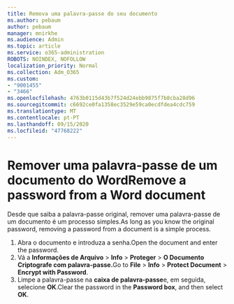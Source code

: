 ```yaml
---
title: Remova uma palavra-passe do seu documento
ms.author: pebaum
author: pebaum
manager: mnirkhe
ms.audience: Admin
ms.topic: article
ms.service: o365-administration
ROBOTS: NOINDEX, NOFOLLOW
localization_priority: Normal
ms.collection: Adm_O365
ms.custom:
- "9001455"
- "3466"
ms.openlocfilehash: 4763b0115d43b7f524d24ebb9875f7b8cba28d96
ms.sourcegitcommit: c6692ce0fa1358ec3529e59ca0ecdfdea4cdc759
ms.translationtype: MT
ms.contentlocale: pt-PT
ms.lasthandoff: 09/15/2020
ms.locfileid: "47768222"
---
```

# <a name="remove-a-password-from-a-word-document"></a><span data-ttu-id="fd113-102">Remover uma palavra-passe de um documento do Word</span><span class="sxs-lookup"><span data-stu-id="fd113-102">Remove a password from a Word document</span></span>

<span data-ttu-id="fd113-103">Desde que saiba a palavra-passe original, remover uma palavra-passe de um documento é um processo simples.</span><span class="sxs-lookup"><span data-stu-id="fd113-103">As long as you know the original password, removing a password from a document is a simple process.</span></span>

1. <span data-ttu-id="fd113-104">Abra o documento e introduza a senha.</span><span class="sxs-lookup"><span data-stu-id="fd113-104">Open the document and enter the password.</span></span>
2. <span data-ttu-id="fd113-105">Vá a **Informações de Arquivo**  >  **Info**  >  **Proteger**  >  **O Documento Criptografe com palavra-passe.**</span><span class="sxs-lookup"><span data-stu-id="fd113-105">Go to **File** > **Info** > **Protect Document** > **Encrypt with Password**.</span></span>
3. <span data-ttu-id="fd113-106">Limpe a palavra-passe na **caixa de palavra-passe**e, em seguida, selecione **OK**.</span><span class="sxs-lookup"><span data-stu-id="fd113-106">Clear the password in the **Password box**, and then select **OK**.</span></span>